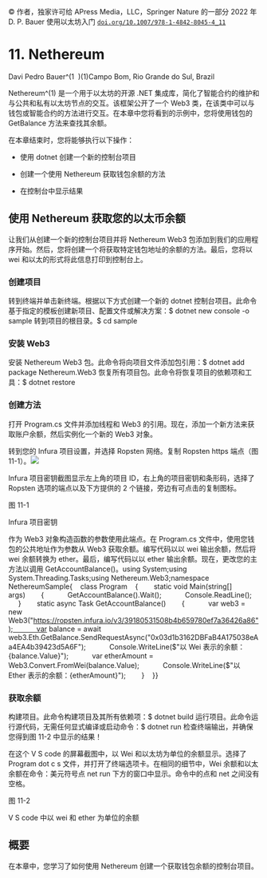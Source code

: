 © 作者，独家许可给 APress Media，LLC，Springer Nature 的一部分 2022 年 D. P. Bauer 使用以太坊入门 [`doi.org/10.1007/978-1-4842-8045-4_11`](https://doi.org/10.1007/978-1-4842-8045-4_11)

# 11. Nethereum

Davi Pedro Bauer^(1  )(1)Campo Bom, Rio Grande do Sul, Brazil

Nethereum^(1) 是一个用于以太坊的开源 .NET 集成库，简化了智能合约的维护和与公共和私有以太坊节点的交互。该框架公开了一个 Web3 类，在该类中可以与钱包或智能合约的方法进行交互。在本章中您将看到的示例中，您将使用钱包的 GetBalance 方法来查找其余额。

在本章结束时，您将能够执行以下操作：

+   使用 dotnet 创建一个新的控制台项目

+   创建一个使用 Nethereum 获取钱包余额的方法

+   在控制台中显示结果

## 使用 Nethereum 获取您的以太币余额

让我们从创建一个新的控制台项目并将 Nethereum Web3 包添加到我们的应用程序开始。然后，您将创建一个将获取特定钱包地址的余额的方法。最后，您将以 wei 和以太的形式将此信息打印到控制台上。

### 创建项目

转到终端并单击新终端。根据以下方式创建一个新的 dotnet 控制台项目。此命令基于指定的模板创建新项目、配置文件或解决方案：$ dotnet new console -o sample 转到项目的根目录。$ cd sample

### 安装 Web3

安装 Nethereum Web3 包。此命令将向项目文件添加包引用：$ dotnet add package Nethereum.Web3 恢复所有项目包。此命令将恢复项目的依赖项和工具：$ dotnet restore

### 创建方法

打开 Program.cs 文件并添加线程和 Web3 的引用。现在，添加一个新方法来获取账户余额，然后实例化一个新的 Web3 对象。

转到您的 Infura 项目设置，并选择 Ropsten 网络。复制 Ropsten https 端点（图 11-1）。![](img/521550_1_En_11_Fig1_HTML.jpg)

Infura 项目密钥截图显示左上角的项目 ID，右上角的项目密钥和条形码，选择了 Ropsten 选项的端点以及下方提供的 2 个链接，旁边有可点击的复制图标。

图 11-1

Infura 项目密钥

作为 Web3 对象构造函数的参数使用此端点。在 Program.cs 文件中，使用您钱包的公共地址作为参数从 Web3 获取余额。编写代码以以 wei 输出余额，然后将 wei 余额转换为 ether。最后，编写代码以以 ether 输出余额。现在，更改您的主方法以调用 GetAccountBalance()。using System;using System.Threading.Tasks;using Nethereum.Web3;namespace NethereumSample{    class Program    {        static void Main(string[] args)        {            GetAccountBalance().Wait();            Console.ReadLine();        }        static async Task GetAccountBalance()        {            var web3 = new Web3("https://ropsten.infura.io/v3/39180531508b4b659780ef7a36426a86");            var balance = await web3.Eth.GetBalance.SendRequestAsync("0x03d1b3162DBFaB4A175038eAa4EA4b39423d5A6F");            Console.WriteLine($"以 Wei 表示的余额：{balance.Value}");            var etherAmount = Web3.Convert.FromWei(balance.Value);            Console.WriteLine($"以 Ether 表示的余额：{etherAmount}");        }    }}

### 获取余额

构建项目。此命令构建项目及其所有依赖项：$ dotnet build 运行项目。此命令运行源代码，无需任何显式编译或启动命令：$ dotnet run 检查终端输出，并确保您得到图 11-2 中显示的结果！[](../images/521550_1_En_11_Chapter/521550_1_En_11_Fig2_HTML.jpg)

在这个 V S code 的屏幕截图中，以 Wei 和以太坊为单位的余额显示。选择了 Program dot c s 文件，并打开了终端选项卡。在相同的细节中，Wei 余额和以太余额在命令：美元符号点 net run 下方的窗口中显示。命令中的点和 net 之间没有空格。

图 11-2

V S code 中以 wei 和 ether 为单位的余额

## 概要

在本章中，您学习了如何使用 Nethereum 创建一个获取钱包余额的控制台项目。
